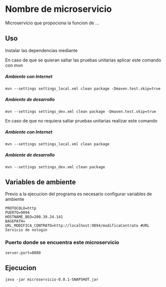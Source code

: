 # Nombre de microservicio

Microservicio que propociona la funcion de ...
## Uso

Instalar las dependencias mediante

En caso de que se quieran saltar las pruebas unitarias aplicar este comando con mvn 

##### Ambiente con Internet
```
mvn --settings settings_local.xml clean package -Dmaven.test.skip=true
```
##### Ambiente de desarrollo
```
mvn --settings settings_dev.xml clean package -Dmaven.test.skip=true
```

En caso de que no requiera saltar pruebas unitarias realizar este comando

##### Ambiente con Internet
```
mvn --settings settings_local.xml clean package
```
##### Ambiente de desarrollo
```
mvn --settings settings_dev.xml clean package
```


## Variables de ambiente

Previo a la ejecucion del programa es necesario configurar variables de ambiente



```
PROTOCOLO=http
PUERTO=9094
HOSTNAME_BEO=200.39.24.141
BASEPATH=
URL_MODIFICA_CONTRATO=http://localhost:9094/modificaContrato #URL Servicio de nologin
```

### Puerto donde se encuentra este microservicio

```
server.port=8080 
```

## Ejecucion
```
java -jar microservicio-0.0.1-SNAPSHOT.jar
```

